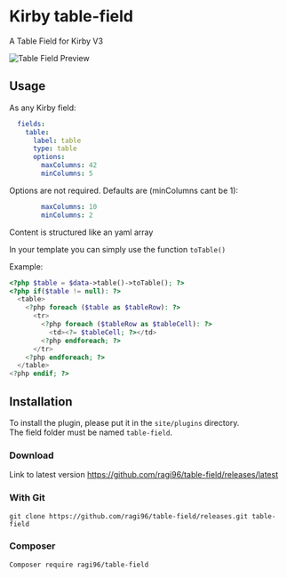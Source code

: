 # Kirby table-field
A Table Field for Kirby V3

![Table Field Preview](https://raw.githubusercontent.com/ragi96/table-field/master/preview.png "table field preview")

## Usage

As any Kirby field:
```yaml
  fields:
    table:
      label: table
      type: table
      options:
        maxColumns: 42
        minColumns: 5
```

Options are not required. Defaults are (minColumns cant be 1):
```yaml
        maxColumns: 10
        minColumns: 2
```

Content is structured like an yaml array


In your template you can simply use the function ```toTable()```

Example:
```php
<?php $table = $data->table()->toTable(); ?>
<?php if($table != null): ?>
  <table>
    <?php foreach ($table as $tableRow): ?>
      <tr>
        <?php foreach ($tableRow as $tableCell): ?>
          <td><?= $tableCell; ?></td>
        <?php endforeach; ?>
      </tr>
    <?php endforeach; ?>
  </table>
<?php endif; ?>
 ```

## Installation
To install the plugin, please put it in the `site/plugins` directory.  
The field folder must be named `table-field`.

### Download
Link to latest version https://github.com/ragi96/table-field/releases/latest

### With Git
```git clone https://github.com/ragi96/table-field/releases.git table-field```

### Composer
```Composer require ragi96/table-field```